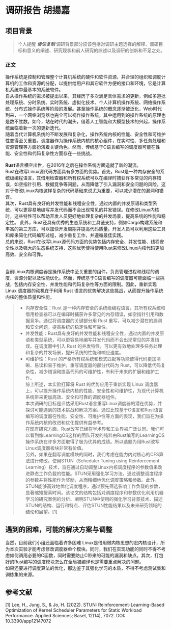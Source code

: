 # 调研报告 胡揚嘉
## 项目背景
> 个人提醒 ***请勿复制***
> 调研背景部分应该包括对调研主题选择的解释、调研目标和意义的阐述、研究现状和前人研究的综述以及调研的创新和不足之处。
### 正文
操作系统是控制和管理整个计算机系统的硬件和软件资源，并合理的组织和调度计算机的工作和资源的分配，以提供给用户和其它软件方便的接口和环境，它是计算机系统中最基本的系统软件。      
自从操作系统的需求被提出以来，其经历了多次满足具体需求的更新，例如多道批处理系统、分时系统、实时系统、虚拟化技术、个人计算机操作系统、网络操作系统、分布式操作系统等阶段的发展。甚至操作系统的概念逐渐被泛化，Web时代到来，一个网络浏览器也完全可以视作操作系统，其中运用到的操作系统的原理也是数不胜数。如今，站在时代的潮头，借着人工智能和大模型技术的兴起，操作系统面临着新一次的更新迭代。        
随着当代计算机系统的不断发展和复杂化，操作系统内核的性能、安全性和可维护性变得至关重要。调度器作为操作系统内核的核心组件，在实时性、多任务处理和资源管理等方面扮演着关键角色。然而，传统基于C语言编写的调度器可能在性能、安全性和代码复杂性方面存在一些挑战。 
<br>        
**Rust**语言横空出世，在2016年之后在操作系统方面造就了新的潮流。    
Rust在改写Linux源代码方面具有多方面的优势。首先，Rust是一种内存安全的系统级编程语言，其借用检查器和所有权系统可以在编译时捕获许多常见的内存错误，如空指针引用、数据竞争等问题，从而降低了引入漏洞和安全问题的风险。这对于修改Linux内核这样复杂的代码基础来说尤为重要，可以减少潜在的漏洞和错误。    
其次，Rust具有良好的并发性能和线程安全性，通过内置的并发原语和类型系统，可以更容易地编写并发代码而不会出现常见的并发错误。在修改Linux内核时，这些特性可以帮助开发人员更好地处理复杂的并发场景，提高系统的性能和稳定性。 
此外，Rust还具有优秀的生态系统和工具链支持，例如Cargo构建系统和丰富的第三方库，可以加快开发周期并提高代码质量。开发人员可以利用这些工具和库来简化代码编写过程，减少重复工作，并遵循最佳实践。     
总的来说，Rust在改写Linux源代码方面的优势包括内存安全、并发性能、线程安全性以及强大的生态系统支持，这些优势使得使用Rust来修改Linux内核代码更加高效、安全和可靠。    
<br>    
当前Linux内核调度器是操作系统中至关重要的组件，负责管理进程和线程的调度、资源分配以及性能优化。然而，传统基于C语言编写的调度器可能面临一些挑战，包括内存安全性、并发性能和代码复杂性等方面的限制。因此，重新实现 Linux 调度器的动机在于利用 Rust 语言的优势解决这些挑战，从而提升操作系统内核的整体质量和性能。 
> - 内存安全性：Rust 是一种内存安全的系统级编程语言，其所有权系统和借用检查器可以在编译时捕获许多常见的内存错误，如空指针引用和数据竞争。通过将调度器的关键部分用 Rust 重写，可以减少潜在的漏洞和安全问题，提高系统的稳定性和可靠性。    
> - 并发性能：Rust具有良好的并发性能和线程安全性，通过内置的并发原语和类型系统，可以更容易地编写并发代码而不会出现常见的并发错误。在调度器中引入 Rust 的并发特性，可以更有效地处理多任务处理和复杂的并发场景，提升系统的性能和响应速度。  
> - 可维护性：Rust 的严格所有权系统和模式匹配等功能使得代码更加清晰、易读和易于维护。重写调度器的部分代码为 Rust，可以降低代码复杂性，减少错误和提高代码的可维护性，有利于未来的扩展和维护工作。  
综上所述，本实验打算将 Rust 的优势应用于重新实现 Linux 调度器上，可以提升操作系统内核的性能、安全性和可维护性，为现代计算机系统带来更加高效、安全和可靠的调度器组件。   
本次调研的目标是评估采用Rust语言重写Linux调度器的潜在优势，并探讨可能遇到的技术挑战和解决方案。通过比较基于C语言和Rust语言编写的调度器在性能、安全性、可维护性等方面的表现，我们旨在为操作系统内核的改进和优化提供有益参考。    
在现有研究方面，Rust改写已经在学术界和工业界被广泛认同。我们可以看到像LearningOS这样的团队开发的纯粹由Rust编写的LearningOS操作系统在许多方面取得了极为优异的成绩。所以选题为用Rust改写Linux调度器板块非常有价值。   
另外，如果在翻写调度模块的同时，我们考虑在能力内对核心的CFS算法进行修改。使用STUN（Scheduler Tuning using Reinforcement Learning）技术，旨在通过自动调整Linux内核调度程序的参数值来改进静态工作负载的性能。STUN采用强化学习方法，通过调整调度程序的参数并将性能作为奖励，从而精细地优化调度策略和参数。此外，STUN能够高效地优化调度程序，通过预先筛选影响工作负载的参数，显著缩短搜索时间。该论文的结构包括对调度程序和参数优化利用机器学习的研究案例的分析、阐明STUN中使用的强化学习背景技术、描述STUN的结构、运行和特点、评估STUN性能结果以及未来研究领域的结论和展望。[1]

## 遇到的困难，可能的解决方案与调整
当然，目前我们小组还面临着许多困难
Linux是借用微内核思想的宏内核设计，所为本次实验才能考虑修改调度器单个模块。同时，我们在实现功能的同时不得不考虑如何调用必要的C函数，同时需要防止C带来的可能的漏洞和缺点。其次，打包好的Rust编写的调度模块怎么在全局被编译也是需要重点解决的问题。       
如果还要进行调度算法的优化，那边鉴于其强化学习的本质，不得不考虑测试集和训练集的来源。

## 参考文献
[1] Lee, H., Jung, S., & Jo, H. (2022). STUN: Reinforcement-Learning-Based Optimization of Kernel Scheduler Parameters for Static Workload Performance. Applied Sciences; Basel, 12(14), 7072. DOI: 10.3390/app12147072